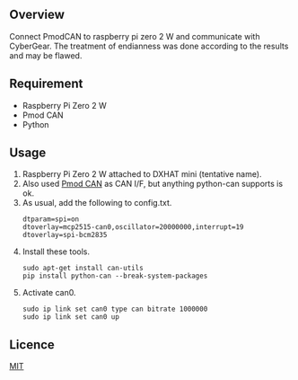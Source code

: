 ## Overview

Connect PmodCAN to raspberry pi zero 2 W and communicate with CyberGear.
The treatment of endianness was done according to the results and may be flawed.

## Requirement

- Raspberry Pi Zero 2 W
- Pmod CAN
- Python

## Usage
1. Raspberry Pi Zero 2 W attached to DXHAT mini (tentative name).
2. Also used [Pmod CAN](https://digilent.com/reference/pmod/pmodcan/start) as CAN I/F, but anything python-can supports is ok.
3. As usual, add the following to config.txt.
   ```
   dtparam=spi=on
   dtoverlay=mcp2515-can0,oscillator=20000000,interrupt=19
   dtoverlay=spi-bcm2835
   ```
4. Install these tools.
   ```
   sudo apt-get install can-utils
   pip install python-can --break-system-packages
   ```
5. Activate can0.
   ```
   sudo ip link set can0 type can bitrate 1000000
   sudo ip link set can0 up
   ```

## Licence

[MIT](https://github.com/kotabrog/ft_mini_ls/blob/main/LICENSE)
